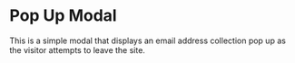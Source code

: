 # Pop Up Modal
This is a simple modal that displays an email address collection pop up as the visitor attempts to leave the site.

